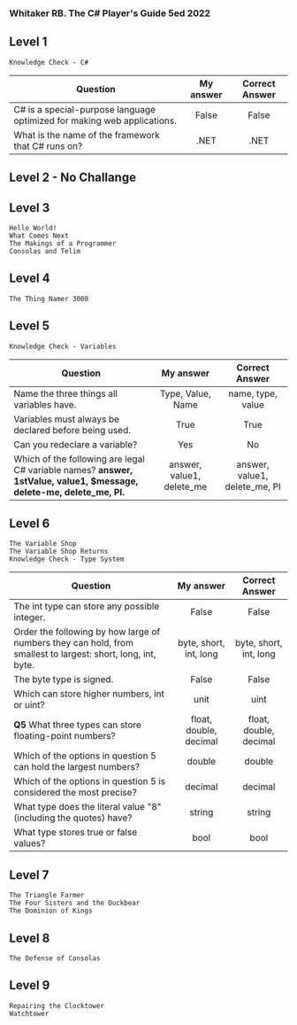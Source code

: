 ### Whitaker RB. The C# Player's Guide 5ed 2022

## Level 1
    Knowledge Check - C#
| Question | My answer | Correct Answer |
| --- | :---: | :---: |
| C# is a special-purpose language optimized for making web applications. | False | False |
| What is the name of the framework that C# runs on? | .NET | .NET |

## Level 2 - No Challange

## Level 3
    Hello World!
 	What Comes Next
    The Makings of a Programmer
    Consolas and Telim

## Level 4
    The Thing Namer 3000

## Level 5
    Knowledge Check - Variables
| Question | My answer | Correct Answer |
| --- | :---: | :---: |
| Name the three things all variables have. | Type, Value, Name | name, type, value |
| Variables must always be declared before being used. | True | True |
| Can you redeclare a variable? | Yes | No |
| Which of the following are legal C# variable names? **answer, 1stValue, value1, $message, delete-me, delete_me, PI.** | answer, value1, delete_me | answer, value1, delete_me, PI |

## Level 6
    The Variable Shop
    The Variable Shop Returns
    Knowledge Check - Type System
| Question | My answer | Correct Answer |
| --- | :---: | :---: |
| The int type can store any possible integer. | False | False |
| Order the following by how large of numbers they can hold, from smallest to largest: short, long, int, byte. | byte, short, int, long | byte, short, int, long |
| The byte type is signed. | False | False |
| Which can store higher numbers, int or uint? | unit | uint |
| **Q5** What three types can store floating-point numbers? | float, double, decimal | float, double, decimal |
| Which of the options in question 5 can hold the largest numbers? | double | double |
| Which of the options in question 5 is considered the most precise? | decimal | decimal |
| What type does the literal value "8" (including the quotes) have? | string | string |
| What type stores true or false values? | bool | bool |

## Level 7
    The Triangle Farmer
    The Four Sisters and the Duckbear
 	The Dominion of Kings

## Level 8
    The Defense of Consolas

## Level 9
    Repairing the Clocktower
    Watchtower